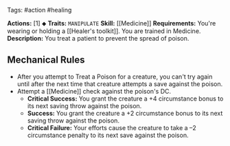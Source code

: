 Tags: #action #healing  

**Actions:** [1] ⬥
**Traits:** `MANIPULATE`
**Skill:** [[Medicine]]
**Requirements:** You're wearing or holding a [[Healer's toolkit]]. You are trained in Medicine.
**Description:** You treat a patient to prevent the spread of poison. 
## Mechanical Rules

- After you attempt to Treat a Poison for a creature, you can't try again until after the next time that creature attempts a save against the poison.  
- Attempt a [[Medicine]] check against the poison's DC.
	- **Critical Success:** You grant the creature a +4 circumstance bonus to its next saving throw against the poison.  
	- **Success:** You grant the creature a +2 circumstance bonus to its next saving throw against the poison.  
	- **Critical Failure:** Your efforts cause the creature to take a –2 circumstance penalty to its next save against the poison.